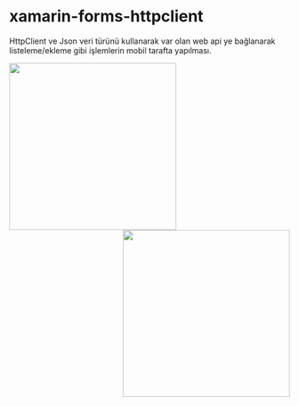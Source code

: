 # xamarin-forms-httpclient


HttpClient ve Json veri türünü kullanarak var olan web api ye bağlanarak listeleme/ekleme gibi işlemlerin mobil tarafta yapılması.

<img src="https://github.com/ersinsecer/xamarin-forms-httpclient-/blob/master/XForms/XForms/images/Liste.png" width="300" align="left"  >
<img src="https://github.com/ersinsecer/xamarin-forms-httpclient-/blob/master/XForms/XForms/images/Kayıt.png" width="300" align="right" >

